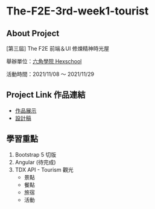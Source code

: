 # The-F2E-3rd-week1-tourist
## About Project
[第三屆] The F2E 前端＆UI 修煉精神時光屋

舉辦單位：[六角學院 Hexschool](https://www.hexschool.com/ "六角學院 Hexschool")

活動時間：2021/11/08 ～ 2021/11/29

## Project Link 作品連結
- [作品展示](https://tairong225.github.io/The-F2E-3rd-week1-tourist/index.html "作品展示")
- [設計稿](https://2021.thef2e.com/users/6296427084285739247?week=1&type=1 "設計稿")

## 學習重點
1. Bootstrap 5 切版
2. Angular (待完成)
3. TDX API - Tourism 觀光
	- 景點
	- 餐點
	- 旅宿
	- 活動
